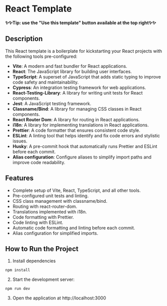 # React Template

**✨✨Tip: use the "Use this template" button available at the top right✨✨**

## Description

This React template is a boilerplate for kickstarting your React projects with the following tools pre-configured:

- **Vite**: A modern and fast bundler for React applications.
- **React**: The JavaScript library for building user interfaces.
- **TypeScript**: A superset of JavaScript that adds static typing to improve code safety and maintainability.
- **Cypress**: An integration testing framework for web applications.
- **React-Testing-Library**: A library for writing unit tests for React components.
- **Jest**: A JavaScript testing framework.
- **Classname/Bind**: A library for managing CSS classes in React components.
- **React Router Dom**: A library for routing in React applications.
- **i18n**: A library for implementing translations in React applications.
- **Prettier**: A code formatter that ensures consistent code style.
- **ESLint**: A linting tool that helps identify and fix code errors and stylistic issues.
- **Husky**: A pre-commit hook that automatically runs Prettier and ESLint before each commit.
- **Alias configuration**: Configure aliases to simplify import paths and improve code readability.

## Features

- Complete setup of Vite, React, TypeScript, and all other tools.
- Pre-configured unit tests and linting.
- CSS class management with classname/bind.
- Routing with react-router-dom.
- Translations implemented with i18n.
- Code formatting with Prettier.
- Code linting with ESLint.
- Automatic code formatting and linting before each commit.
- Alias configuration for simplified imports.

## How to Run the Project

1. Install dependencies

```
npm install
```

2. Start the development server:

```
npm run dev
```

3. Open the application at http://localhost:3000
